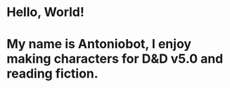 # Hello, World!

# My name is Antoniobot, I enjoy making characters for D&D v5.0 and reading fiction.
